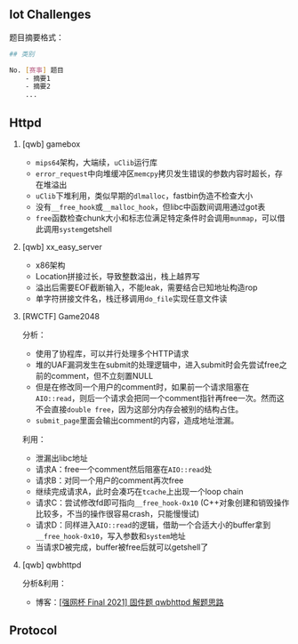 ## Iot Challenges

题目摘要格式：

```sh
## 类别

No. [赛事] 题目
    - 摘要1
    - 摘要2
    ... 
```

## Httpd

1. [qwb] gamebox
   
   - `mips64`架构，大端续，`uClib`运行库
   - `error_request`中向堆缓冲区`memcpy`拷贝发生错误的参数内容时超长，存在堆溢出
   - `uClib`下堆利用，类似早期的`dlmalloc`，fastbin伪造不检查大小
   - 没有`__free_hook`或`__malloc_hook`，但libc中函数间调用通过got表
   - `free`函数检查chunk大小和标志位满足特定条件时会调用`munmap`，可以借此调用`system`getshell

2. [qwb] xx_easy_server

   - x86架构
   - Location拼接过长，导致整数溢出，栈上越界写
   - 溢出后需要EOF截断输入，不能leak，需要结合已知地址构造rop
   - 单字符拼接文件名，栈迁移调用`do_file`实现任意文件读
   
3. [RWCTF] Game2048

   分析：
   - 使用了协程库，可以并行处理多个HTTP请求
   - 堆的UAF漏洞发生在submit的处理逻辑中，进入submit时会先尝试free之前的comment，但不立刻置NULL
   - 但是在修改同一个用户的comment时，如果前一个请求阻塞在`AIO::read`，则后一个请求会把同一个comment指针再free一次。然而这不会直接`double free`，因为这部分内存会被别的结构占住。
   - `submit_page`里面会输出comment的内容，造成地址泄漏。
   
   利用：
   - 泄漏出libc地址
   - 请求A：free一个comment然后阻塞在`AIO::read`处
   - 请求B：对同一个用户的comment再次free
   - 继续完成请求A，此时会凑巧在`tcache`上出现一个loop chain
   - 请求C：尝试修改fd即可指向`__free_hook-0x10` (C++对象创建和销毁操作比较多，不当的操作很容易crash，只能慢慢试)
   - 请求D：同样进入`AIO::read`的逻辑，借助一个合适大小的buffer拿到`__free_hook-0x10`，写入参数和`system`地址
   - 当请求D被完成，buffer被free后就可以getshell了
   
4. [qwb] qwbhttpd

   分析&利用：
   - 博客：[[强网杯 Final 2021] 固件题 qwbhttpd 解题思路](https://eqqie.cn/index.php/laji_note/1694/)

## Protocol
